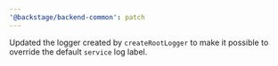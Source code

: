 ```yaml
---
'@backstage/backend-common': patch
---
```


Updated the logger created by `createRootLogger` to make it possible to override the default `service` log label.
